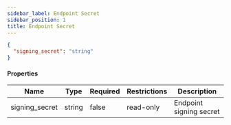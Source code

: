```yaml
---
sidebar_label: Endpoint Secret
sidebar_position: 1
title: Endpoint Secret
---
```


```json
{
  "signing_secret": "string"
}

```

#### Properties

|Name|Type|Required|Restrictions| Description             |
|---|---|---|---|-------------------------|
|signing_secret|string|false|read-only| Endpoint signing secret |